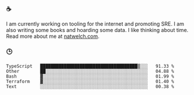 ### ☕

I am currently working on tooling for the internet and promoting SRE. I am also writing some books and hoarding some data. I like thinking about time. Read more about me at [natwelch.com](https://natwelch.com).

### 🕒

<!--START_SECTION:waka-->
```text
TypeScript   █████████████████████████████████████▒░░░   91.33 % 
Other        ██░░░░░░░░░░░░░░░░░░░░░░░░░░░░░░░░░░░░░░░   04.88 % 
Bash         ▓░░░░░░░░░░░░░░░░░░░░░░░░░░░░░░░░░░░░░░░░   01.99 % 
Terraform    ▓░░░░░░░░░░░░░░░░░░░░░░░░░░░░░░░░░░░░░░░░   01.40 % 
Text         ░░░░░░░░░░░░░░░░░░░░░░░░░░░░░░░░░░░░░░░░░   00.38 % 
```
<!--END_SECTION:waka-->
